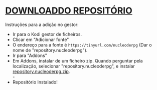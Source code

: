 # <a href="repository.nucleoderpg.zip">DOWNLOADDO REPOSITÓRIO</a>

Instruções para a adição no gestor:


<p align="left">
  <ul>
    <li>Ir para o Kodi gestor de ficheiros.</li>
    <li>Clicar em "Adicionar fonte"</li>
    <li>O endereço para a fonte é <code>https://tinyurl.com/nucleoderpg</code> (Dar o nome de "repository.nucleoderpg").</li>
    <li>Ir para "Addons"</li>
    <li>Em Addons, instalar de um ficheiro zip. Quando perguntar pela localização, selecionar "repository.nucleoderpg", e instalar <a href="repository.nucleoderpg.zip">repository.nucleoderpg.zip</a>.</li>
    -
    <li>Repositório Instalado!</li>
    
</ul>

                                      
                                       

</p>

